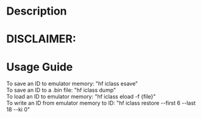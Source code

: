 # Description
# DISCLAIMER:
# Usage Guide
To save an ID to emulator memory: "hf iclass esave"  
To save an ID to a .bin file: "hf iclass dump"  
To load an ID to emulator memory: "hf iclass eload -f {file}"  
To write an ID from emulator memory to ID: "hf iclass restore --first 6 --last 18 --ki 0"  
